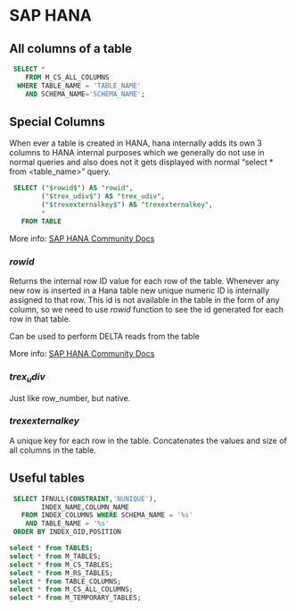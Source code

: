 # SAP HANA

## All columns of a table

```sql
 SELECT * 
 	FROM M_CS_ALL_COLUMNS 
  WHERE TABLE_NAME = 'TABLE_NAME' 
    AND SCHEMA_NAME='SCHEMA_NAME';
```

## Special Columns

When ever a table is created in HANA, hana internally adds its own 3 columns to HANA internal purposes which we generally do not use in normal queries and also does not it gets displayed with normal “select * from <table_name>” query.

```sql
 SELECT ("$rowid$") AS "rowid",
		("$trex_udiv$") AS "trex_udiv",
		("$trexexternalkey$") AS "trexexternalkey",
		*
   FROM TABLE
```

More info: [SAP HANA Community Docs](https://blogs.sap.com/2020/09/13/hanas-default-internal-columns-per-tables/)

### $rowid$

Returns the internal row ID value for each row of the table. Whenever any new row is inserted in a Hana table new unique numeric ID is internally assigned to that row. This id is not available in the table in the form of any column, so we need to use $rowid$ function to see the id generated for each row in that table.

Can be used to perform DELTA reads from the table

More info: [SAP HANA Community Docs](https://blogs.sap.com/2023/03/12/rowid-function-in-hana/)

### $trex_udiv$

Just like row_number, but native. 

### $trexexternalkey$

A unique key for each row in the table. Concatenates the values and size of all columns in the table.

## Useful tables

```sql
 SELECT IFNULL(CONSTRAINT,'NUNIQUE'),
        INDEX_NAME,COLUMN_NAME 
   FROM INDEX_COLUMNS WHERE SCHEMA_NAME = '%s'
    AND TABLE_NAME = '%s' 
 ORDER BY INDEX_OID,POSITION

select * from TABLES; 
select * from M_TABLES;
select * from M_CS_TABLES;
select * from M_RS_TABLES;
select * from TABLE_COLUMNS;
select * from M_CS_ALL_COLUMNS;
select * from M_TEMPORARY_TABLES;
```